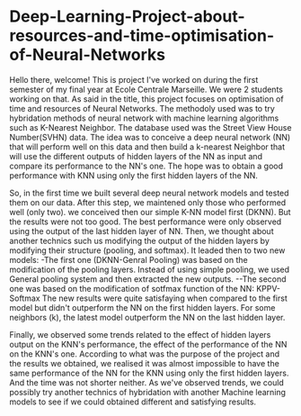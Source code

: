 # Deep-Learning-Project-about-resources-and-time-optimisation-of-Neural-Networks
Hello there, welcome!
This is project I've worked on during the first semester of my final year at Ecole Centrale Marseille. We were 2 students working on that. 
As said in the title, this project focuses on optimisation of time and resources of Neural Networks. The methodoly used was to try hybridation methods of neural network with machine learning algorithms such as K-Nearest Neighbor. 
The database used was the Street View House Number(SVHN) data. The idea was to conceive a deep neural network (NN) that will perform well on this data and then build a k-nearest Neighbor that will use the different outputs of hidden layers of the NN as input and compare its performance to the NN's one. The hope was to obtain a good performance with KNN using only the first hidden layers of the NN.

So, in the first time we built  several deep neural network models  and tested them on our data. After this step, we maintened only those who performed well (only two).
we conceived then our simple K-NN model first (DKNN). But the results were not too good. The best performance were only observed using the output of  the last hidden layer of NN. 
Then, we thought about another technics such us modifying the output of the hidden layers by modifying their structure (pooling, and softmax). It leaded then to two new models: 
-The first one (DKNN-Genral Pooling) was based on the modification of the pooling layers. Instead of using simple pooling, we used General pooling system and then extracted the new outputs. --The second one was based on the modification of sotfmax function of the NN: KPPV-Softmax
The new results were quite satisfaying when compared to the first model but didn't outperform the NN on the first hidden layers. For some neighbors (k), the latest model outperform the NN on the last hidden layer. 

Finally, we observed some trends related to the effect of hidden layers output on the KNN's performance, the effect of the performance of the NN on the KNN's one.
According to what was the purpose of the project and the results we obtained, we realised it was almost impossible to have the same performance of the NN for the KNN using only the first hidden layers. And the time was not shorter neither. 
As we've observed trends, we could possibly try another technics of hybridation with another Machine learning models to see if we could obtained different and satisfying results.
